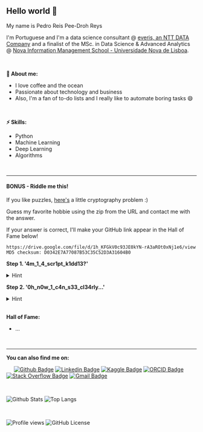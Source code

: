 ## Hello world 👋

My name is Pedro Reis
       Pee-Droh Reys
       
I'm Portuguese and I'm a data science consultant @ [everis, an NTT DATA Company](https://www.everis.com) and a finalist of the MSc. in Data Science & Advanced Analytics @ [Nova Information Management School - Universidade Nova de Lisboa](https://www.novaims.unl.pt/maa-ds).

<br>

__💬 About me:__
  - I love coffee and the ocean
  - Passionate about technology and business
  - Also, I'm a fan of to-do lists and I really like to automate boring tasks 😄

<br>

__⚡ Skills:__ 
  - Python
  - Machine Learning
  - Deep Learning
  - Algorithms

<br>

___

#### BONUS - Riddle me this!

If you like puzzles, [here's](https://github.com/pedromlsreis/h0bbi3_r1ddl3) a little cryptography problem :)

Guess my favorite hobbie using the zip from the URL and contact me with the answer.

If your answer is correct, I'll make your GitHub link appear in the Hall of Fame below!

```
https://drive.google.com/file/d/1h_KFGkV0c93JE0kYN-rA3aROt0xNj1e6/view
MD5 checksum: D0342E7A77087B53C35C52D3A31604B0
```

**Step 1. '4m_1_4_scr1pt_k1dd13?'**

<details>
  <summary>Hint</summary>
    
    rockyou
</details>  

**Step 2. '0h_n0w_1_c4n_s33_cl34rly...'**

<details>
  <summary>Hint</summary>
  
    steganography
</details>

<br>

__Hall of Fame:__
  -  ...

<br>

___

__You can also find me on:__

&nbsp;&nbsp;&nbsp;&nbsp;
[![Github Badge](https://img.shields.io/badge/-pedromlsreis-24292e?style=flat&logo=Github&logoColor=white&labelColor=24292e&link=https://github.com/pedromlsreis)](https://github.com/pedromlsreis)
[![Linkedin Badge](https://img.shields.io/badge/-pedrom--reis-blue?style=flat&logo=Linkedin&logoColor=white&labelColor=blue&link=https://www.linkedin.com/in/pedrom-reis/)](https://www.linkedin.com/in/pedrom-reis)
[![Kaggle Badge](https://img.shields.io/badge/-pedromlsreis-808080?style=flat&logo=Kaggle&labelColor=808080&link=https://www.kaggle.com/pedromlsreis)](https://www.kaggle.com/pedromlsreis)
[![ORCID Badge](https://img.shields.io/badge/-Pedro%20M.%20L.%20S.%20Reis-6C6C6C?style=flat&logo=ORCID&labelColor=6C6C6C&link=https://orcid.org/0000-0001-6380-2279)](https://orcid.org/0000-0001-6380-2279)
[![Stack Overflow Badge](https://img.shields.io/badge/-pedro--reis-706664?style=flat&logo=Stack-Overflow&labelColor=706664&link=https://stackoverflow.com/users/8406700/pedro-reis)](https://stackoverflow.com/users/8406700/pedro-reis)
[![Gmail Badge](https://img.shields.io/badge/-pedromlsreis-c14438?style=flat&logo=Gmail&logoColor=white&labelColor=c14438&link=mailto:pedromlsreis@gmail.com)](mailto:pedromlsreis@gmail.com)

<br>

![Github Stats](https://github-readme-stats.vercel.app/api?username=pedromlsreis&show_icons=true&count_private=true&include_all_commits=true&hide=stars)
![Top Langs](https://github-readme-stats.vercel.app/api/top-langs/?username=pedromlsreis&layout=compact)

<br>

![Profile views](https://gpvc.arturio.dev/pedromlsreis)
![GitHub License](https://img.shields.io/github/license/pedromlsreis/pedromlsreis?style=flat)

